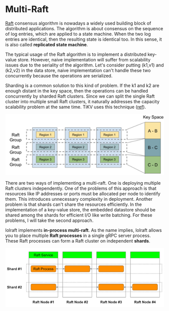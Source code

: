 # Multi-Raft

[Raft](https://raft.github.io/) consensus algorithm is nowadays a widely used building block of distributed applications.
The algorithm is about consensus on the sequence of log entries, which are applied to a state machine.
When the two log entries are identical, then the resulting state is identical too.
In this sense, it is also called **replicated state machine**.

The typical usage of the Raft algorithm is to implement a distributed key-value store.
However, naive implementation will suffer from scalability issues due to the seriality of the algorithm.
Let's consider putting (k1,v1) and (k2,v2) in the data store, naive implementation can't handle these two concurrently
because the operations are serialized.

Sharding is a common solution to this kind of problem.
If the k1 and k2 are enough distant in the key space, then the operations can be handled concurrently
by sharded Raft clusters.
Since we can split the single Raft cluster into multiple small Raft clusters,
it naturally addresses the capacity scalability problem at the same time.
TiKV uses this technique ([ref](https://tikv.org/deep-dive/scalability/multi-raft/)).

![](images/multi-raft-tikv.png)

There are two ways of implementing a multi-raft.
One is deploying multiple Raft clusters independently.
One of the problems of this approach is that resources like IP addresses or ports must be
allocated per node to identify them.
This introduces unnecessary complexity in deployment.
Another problem is that shards can't share the resources efficiently.
In the implementation of a key-value store, the embedded datastore should be shared among the shards
for efficient I/O like write batching.
For these problems, I will take the second approach.

lolraft implements **in-process multi-raft**.
As the name implies, lolraft allows you to place multiple **Raft processes** in a single gRPC server process.
These Raft processes can form a Raft cluster on independent **shards**.

![](images/multi-raft.png)